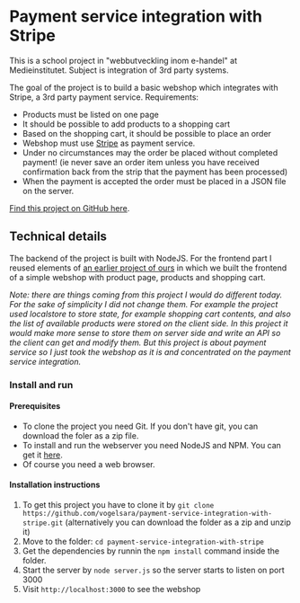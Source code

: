 # Payment service integration with Stripe

This is a school project in "webbutveckling inom e-handel" at Medieinstitutet. Subject is integration of 3rd party systems.

The goal of the project is to build a basic webshop which integrates with Stripe, a 3rd party payment service. Requirements:

* Products must be listed on one page
* It should be possible to add products to a shopping cart
* Based on the shopping cart, it should be possible to place an order
* Webshop must use [Stripe](https://stripe.com/docs/testing) as payment service.
* Under no circumstances may the order be placed without completed payment! (ie never save an order item unless you have received confirmation back from the strip that the payment has been processed)
* When the payment is accepted the order must be placed in a JSON file on the server.

[Find this project on GitHub here](https://github.com/vogelsara/payment-service-integration-with-stripe).

## Technical details

The backend of the project is built with NodeJS. For the frontend part I reused elements of [an earlier project of ours](https://github.com/vogelsara/TechStore) in which we built the frontend of a simple webshop with product page, products and shopping cart.

*Note: there are things coming from this project I would do different today. For the sake of simplicity I did not change them. For example the project used localstore to store state, for example shopping cart contents, and also the list of available products were stored on the client side. In this project it would make more sense to store them on server side and write an API so the client can get and modify them. But this project is about payment service so I just took the webshop as it is and concentrated on the payment service integration.*

### Install and run

#### Prerequisites

* To clone the project you need Git. If you don't have git, you can download the foler as a zip file.
* To install and run the webserver you need NodeJS and NPM. You can get it [here](https://www.npmjs.com/get-npm).
* Of course you need a web browser.

#### Installation instructions

1. To get this project you have to clone it by `git clone https://github.com/vogelsara/payment-service-integration-with-stripe.git` (alternatively you can download the folder as a zip and unzip it)
2. Move to the folder: `cd payment-service-integration-with-stripe`
3. Get the dependencies by runnin the `npm install` command inside the folder.
4. Start the server by `node server.js` so the server starts to listen on port 3000
5. Visit `http://localhost:3000` to see the webshop